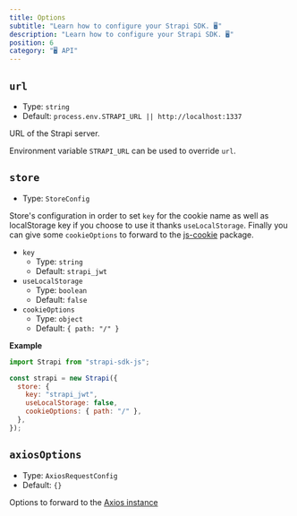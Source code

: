 ```yaml
---
title: Options
subtitle: "Learn how to configure your Strapi SDK. 🖥"
description: "Learn how to configure your Strapi SDK. 🖥"
position: 6
category: "🖥 API"
---
```


## `url`

- Type: `string`
- Default: `process.env.STRAPI_URL || http://localhost:1337`

URL of the Strapi server.

Environment variable `STRAPI_URL` can be used to override `url`.

## `store`

- Type: `StoreConfig`

Store's configuration in order to set `key` for the cookie name as well as localStorage key if you choose to use it thanks `useLocalStorage`. Finally you can give some `cookieOptions` to forward to the [js-cookie](https://github.com/jshttp/cookie#options-1) package.

- `key`
  - Type: `string`
  - Default: `strapi_jwt`
- `useLocalStorage`
  - Type: `boolean`
  - Default: `false`
- `cookieOptions`
  - Type: `object`
  - Default: `{ path: "/" }`

**Example**

```js
import Strapi from "strapi-sdk-js";

const strapi = new Strapi({
  store: {
    key: "strapi_jwt",
    useLocalStorage: false,
    cookieOptions: { path: "/" },
  },
});
```

## `axiosOptions`

- Type: `AxiosRequestConfig`
- Default: `{}`

Options to forward to the [Axios instance](https://github.com/axios/axios#request-config)

